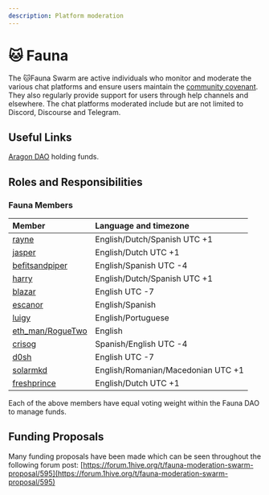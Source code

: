 ```yaml
---
description: Platform moderation
---
```


# 🐱 Fauna

The 🐱Fauna Swarm are active individuals who monitor and moderate the various chat platforms and ensure users maintain the [community covenant](../../community-covenant.md). They also regularly provide support for users through help channels and elsewhere. The chat platforms moderated include but are not limited to Discord, Discourse and Telegram.

## Useful Links 

 [Aragon DAO](https://aragon.1hive.org/#/fauna/) holding funds.

## Roles and Responsibilities

### Fauna Members

| Member | Language and timezone |
| :--- | :--- |
| [rayne](https://forum.1hive.org/u/rayne/summary) | English/Dutch/Spanish UTC +1 |
| [jasper](https://forum.1hive.org/u/jasper/summary) | English/Dutch UTC +1 |
| [befitsandpiper](https://forum.1hive.org/u/befitsandpiper/summary) | English/Spanish UTC -4 |
| [harry](https://forum.1hive.org/u/harry/summary) | English/Dutch/Spanish  UTC +1 |
| [blazar](https://forum.1hive.org/u/blazar/summary) | English UTC -7 |
| [escanor](https://forum.1hive.org/u/escanor/summary) | English/Spanish  |
| [luigy](https://forum.1hive.org/u/luigy/summary) | English/Portuguese |
| [eth\_man/RogueTwo](https://forum.1hive.org/u/eth_man/summary) | English |
| [crisog](https://forum.1hive.org/u/crisog/summary) | Spanish/English UTC -4 |
| [d0sh](https://forum.1hive.org/u/d0sh/summary) | English UTC -7 |
| [solarmkd](https://forum.1hive.org/u/solarmkd/summary) | English/Romanian/Macedonian UTC +1 |
| [freshprince](https://forum.1hive.org/u/freshprince/summary) | English/Dutch UTC +1 |

Each of the above members have equal voting weight within the Fauna DAO to manage funds.

## Funding Proposals

Many funding proposals have been made which can be seen throughout the following forum post: [https://forum.1hive.org/t/fauna-moderation-swarm-proposal/595](https://forum.1hive.org/t/fauna-moderation-swarm-proposal/595)

